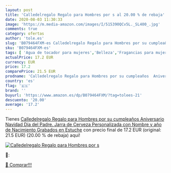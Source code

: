```yaml
---
layout: post
title: 'Calledelregalo Regalo para Hombres por s al 20.00 % de rebaja'
date: 2020-08-03 11:30:33
image: 'https://m.media-amazon.com/images/I/515390QCv5L._SL400_.jpg'
comments: true
category: ofertas
author: 'tole.es'
slug: 'B079464FXM-es Calledelregalo Regalo para Hombres por su cumpleaños...'
sku: 'B079464FXM-es'
tags: [ 'Agua de tocador para mujeres','Belleza','Fragancias para mujeres','Instrumentos de percusión para niños','Instrumentos musicales para niños','Juguetes','Juguetes y juegos','Perfumes y fragancias','Productos para el cuidado de la piel','Sets y juegos para el cuidado de la piel','navidad', ]
actualPrice: 17.2 EUR
currency: EUR
price: 17.2
comparePrice: 21.5 EUR
prodname: 'Calledelregalo Regalo para Hombres por su cumpleaños  Aniversario  Navidad  Día del Padre. Jarra de Cerveza Personalizada con Nombre y año de Nacimiento Grabados en Estuche'
country: 'es'
flag: '🇪🇸'
brand: ''
buyurl: 'https://www.amazon.es/dp/B079464FXM/?tag=tolees-21'
descuento: '20.00'
average: '17.2'
---
```


Tienes [Calledelregalo Regalo para Hombres por su cumpleaños  Aniversario  Navidad  Día del Padre. Jarra de Cerveza Personalizada con Nombre y año de Nacimiento Grabados en Estuche](https://www.amazon.es/dp/B079464FXM/?tag=tolees-21) con precio final de  17.2 EUR (original: 21.5 EUR) (20.00 %  de rebaja) aqui!

[![Calledelregalo Regalo para Hombres por s](https://m.media-amazon.com/images/I/515390QCv5L._SL400_.jpg)](https://www.amazon.es/dp/B079464FXM/?tag=tolees-21)

🔎:


[🛒 Comprar!!!](https://www.amazon.es/dp/B079464FXM/?tag=tolees-21)
